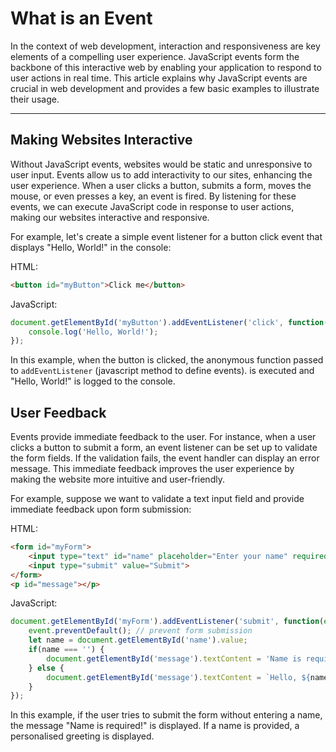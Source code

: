 # What is an Event

In the context of web development, interaction and responsiveness are key elements of a compelling user experience. JavaScript events form the backbone of this interactive web by enabling your application to respond to user actions in real time. This article explains why JavaScript events are crucial in web development and provides a few basic examples to illustrate their usage.

---

## Making Websites Interactive

Without JavaScript events, websites would be static and unresponsive to user input. Events allow us to add interactivity to our sites, enhancing the user experience. When a user clicks a button, submits a form, moves the mouse, or even presses a key, an event is fired. By listening for these events, we can execute JavaScript code in response to user actions, making our websites interactive and responsive.

For example, let's create a simple event listener for a button click event that displays "Hello, World!" in the console:

HTML:

```html
<button id="myButton">Click me</button>
```

JavaScript:

```jsx
document.getElementById('myButton').addEventListener('click', function() {
    console.log('Hello, World!');
});
```

In this example, when the button is clicked, the anonymous function passed to `addEventListener` (javascript method to define events). is executed and "Hello, World!" is logged to the console.

## User Feedback

Events provide immediate feedback to the user. For instance, when a user clicks a button to submit a form, an event listener can be set up to validate the form fields. If the validation fails, the event handler can display an error message. This immediate feedback improves the user experience by making the website more intuitive and user-friendly.

For example, suppose we want to validate a text input field and provide immediate feedback upon form submission:

HTML:

```html
<form id="myForm">
    <input type="text" id="name" placeholder="Enter your name" required>
    <input type="submit" value="Submit">
</form>
<p id="message"></p>
```

JavaScript:

```jsx
document.getElementById('myForm').addEventListener('submit', function(event) {
    event.preventDefault(); // prevent form submission
    let name = document.getElementById('name').value;
    if(name === '') {
        document.getElementById('message').textContent = 'Name is required!';
    } else {
        document.getElementById('message').textContent = `Hello, ${name}!`;
    }
});
```

In this example, if the user tries to submit the form without entering a name, the message "Name is required!" is displayed. If a name is provided, a personalised greeting is displayed.